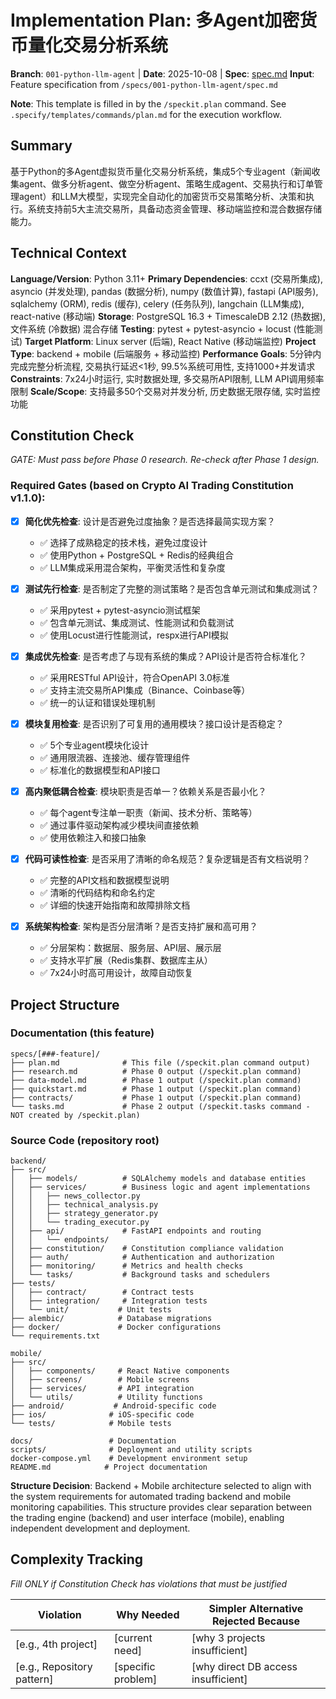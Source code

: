 # Implementation Plan: 多Agent加密货币量化交易分析系统

**Branch**: `001-python-llm-agent` | **Date**: 2025-10-08 | **Spec**: [spec.md](spec.md)
**Input**: Feature specification from `/specs/001-python-llm-agent/spec.md`

**Note**: This template is filled in by the `/speckit.plan` command. See `.specify/templates/commands/plan.md` for the execution workflow.

## Summary

基于Python的多Agent虚拟货币量化交易分析系统，集成5个专业agent（新闻收集agent、做多分析agent、做空分析agent、策略生成agent、交易执行和订单管理agent）和LLM大模型，实现完全自动化的加密货币交易策略分析、决策和执行。系统支持前5大主流交易所，具备动态资金管理、移动端监控和混合数据存储能力。

## Technical Context

**Language/Version**: Python 3.11+
**Primary Dependencies**: ccxt (交易所集成), asyncio (并发处理), pandas (数据分析), numpy (数值计算), fastapi (API服务), sqlalchemy (ORM), redis (缓存), celery (任务队列), langchain (LLM集成), react-native (移动端)
**Storage**: PostgreSQL 16.3 + TimescaleDB 2.12 (热数据), 文件系统 (冷数据) 混合存储
**Testing**: pytest + pytest-asyncio + locust (性能测试)
**Target Platform**: Linux server (后端), React Native (移动端监控)
**Project Type**: backend + mobile (后端服务 + 移动监控)
**Performance Goals**: 5分钟内完成完整分析流程, 交易执行延迟<1秒, 99.5%系统可用性, 支持1000+并发请求
**Constraints**: 7x24小时运行, 实时数据处理, 多交易所API限制, LLM API调用频率限制
**Scale/Scope**: 支持最多50个交易对并发分析, 历史数据无限存储, 实时监控功能

## Constitution Check

*GATE: Must pass before Phase 0 research. Re-check after Phase 1 design.*

### Required Gates (based on Crypto AI Trading Constitution v1.1.0):

- [x] **简化优先检查**: 设计是否避免过度抽象？是否选择最简实现方案？
  - ✅ 选择了成熟稳定的技术栈，避免过度设计
  - ✅ 使用Python + PostgreSQL + Redis的经典组合
  - ✅ LLM集成采用混合架构，平衡灵活性和复杂度

- [x] **测试先行检查**: 是否制定了完整的测试策略？是否包含单元测试和集成测试？
  - ✅ 采用pytest + pytest-asyncio测试框架
  - ✅ 包含单元测试、集成测试、性能测试和负载测试
  - ✅ 使用Locust进行性能测试，respx进行API模拟

- [x] **集成优先检查**: 是否考虑了与现有系统的集成？API设计是否符合标准化？
  - ✅ 采用RESTful API设计，符合OpenAPI 3.0标准
  - ✅ 支持主流交易所API集成（Binance、Coinbase等）
  - ✅ 统一的认证和错误处理机制

- [x] **模块复用检查**: 是否识别了可复用的通用模块？接口设计是否稳定？
  - ✅ 5个专业agent模块化设计
  - ✅ 通用限流器、连接池、缓存管理组件
  - ✅ 标准化的数据模型和API接口

- [x] **高内聚低耦合检查**: 模块职责是否单一？依赖关系是否最小化？
  - ✅ 每个agent专注单一职责（新闻、技术分析、策略等）
  - ✅ 通过事件驱动架构减少模块间直接依赖
  - ✅ 使用依赖注入和接口抽象

- [x] **代码可读性检查**: 是否采用了清晰的命名规范？复杂逻辑是否有文档说明？
  - ✅ 完整的API文档和数据模型说明
  - ✅ 清晰的代码结构和命名约定
  - ✅ 详细的快速开始指南和故障排除文档

- [x] **系统架构检查**: 架构是否分层清晰？是否支持扩展和高可用？
  - ✅ 分层架构：数据层、服务层、API层、展示层
  - ✅ 支持水平扩展（Redis集群、数据库主从）
  - ✅ 7x24小时高可用设计，故障自动恢复

## Project Structure

### Documentation (this feature)

```
specs/[###-feature]/
├── plan.md              # This file (/speckit.plan command output)
├── research.md          # Phase 0 output (/speckit.plan command)
├── data-model.md        # Phase 1 output (/speckit.plan command)
├── quickstart.md        # Phase 1 output (/speckit.plan command)
├── contracts/           # Phase 1 output (/speckit.plan command)
└── tasks.md             # Phase 2 output (/speckit.tasks command - NOT created by /speckit.plan)
```

### Source Code (repository root)
```
backend/
├── src/
│   ├── models/          # SQLAlchemy models and database entities
│   ├── services/        # Business logic and agent implementations
│   │   ├── news_collector.py
│   │   ├── technical_analysis.py
│   │   ├── strategy_generator.py
│   │   └── trading_executor.py
│   ├── api/             # FastAPI endpoints and routing
│   │   └── endpoints/
│   ├── constitution/    # Constitution compliance validation
│   ├── auth/            # Authentication and authorization
│   ├── monitoring/      # Metrics and health checks
│   └── tasks/           # Background tasks and schedulers
├── tests/
│   ├── contract/        # Contract tests
│   ├── integration/     # Integration tests
│   └── unit/           # Unit tests
├── alembic/            # Database migrations
├── docker/             # Docker configurations
└── requirements.txt

mobile/
├── src/
│   ├── components/     # React Native components
│   ├── screens/        # Mobile screens
│   ├── services/       # API integration
│   └── utils/          # Utility functions
├── android/           # Android-specific code
├── ios/              # iOS-specific code
└── tests/            # Mobile tests

docs/                 # Documentation
scripts/              # Deployment and utility scripts
docker-compose.yml    # Development environment setup
README.md            # Project documentation
```

**Structure Decision**: Backend + Mobile architecture selected to align with the system requirements for automated trading backend and mobile monitoring capabilities. This structure provides clear separation between the trading engine (backend) and user interface (mobile), enabling independent development and deployment.

## Complexity Tracking

*Fill ONLY if Constitution Check has violations that must be justified*

| Violation | Why Needed | Simpler Alternative Rejected Because |
|-----------|------------|-------------------------------------|
| [e.g., 4th project] | [current need] | [why 3 projects insufficient] |
| [e.g., Repository pattern] | [specific problem] | [why direct DB access insufficient] |
